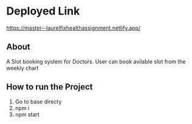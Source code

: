 # Deployed Link
https://master--laurelfixhealthassignment.netlify.app/

## About
A Slot booking system for Doctors.
User can book avilable slot from the weekly chart

## How to run the Project

1. Go to base directy
2. npm i
3. npm start

